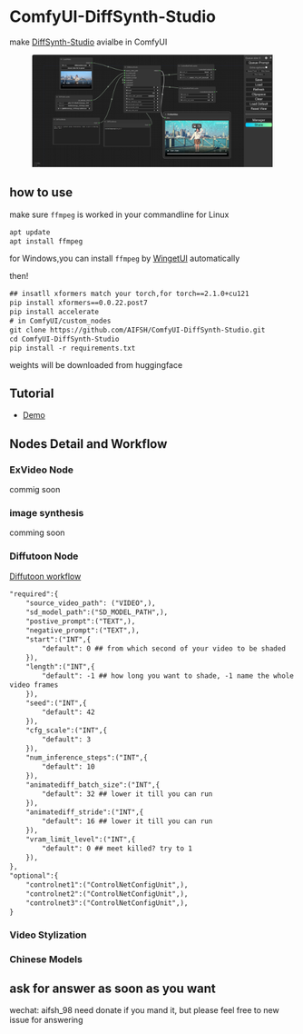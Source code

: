 # ComfyUI-DiffSynth-Studio
make [DiffSynth-Studio](https://github.com/modelscope/DiffSynth-Studio) avialbe in ComfyUI
<div>
  <figure>
  <img alt='webpage' src="web.png?raw=true" width="600px"/>
  <figure>
</div>

## how to use
make sure `ffmpeg` is worked in your commandline
for Linux
```
apt update
apt install ffmpeg
```
for Windows,you can install `ffmpeg` by [WingetUI](https://github.com/marticliment/WingetUI) automatically

then!
```
## insatll xformers match your torch,for torch==2.1.0+cu121
pip install xformers==0.0.22.post7
pip install accelerate 
# in ComfyUI/custom_nodes
git clone https://github.com/AIFSH/ComfyUI-DiffSynth-Studio.git
cd ComfyUI-DiffSynth-Studio
pip install -r requirements.txt
```
weights will be downloaded from huggingface

## Tutorial
- [Demo]()

## Nodes Detail and Workflow
### ExVideo Node
commig soon
### image synthesis
comming soon
### Diffutoon Node
[Diffutoon workflow](diffutoon_workflow.json)
```
"required":{
    "source_video_path": ("VIDEO",),
    "sd_model_path":("SD_MODEL_PATH",),
    "postive_prompt":("TEXT",),
    "negative_prompt":("TEXT",),
    "start":("INT",{
        "default": 0 ## from which second of your video to be shaded
    }),
    "length":("INT",{
        "default": -1 ## how long you want to shade, -1 name the whole video frames
    }),
    "seed":("INT",{
        "default": 42 
    }),
    "cfg_scale":("INT",{
        "default": 3
    }),
    "num_inference_steps":("INT",{
        "default": 10
    }),
    "animatediff_batch_size":("INT",{
        "default": 32 ## lower it till you can run
    }),
    "animatediff_stride":("INT",{
        "default": 16 ## lower it till you can run
    }),
    "vram_limit_level":("INT",{
        "default": 0 ## meet killed? try to 1
    }),
},
"optional":{
    "controlnet1":("ControlNetConfigUnit",),
    "controlnet2":("ControlNetConfigUnit",),
    "controlnet3":("ControlNetConfigUnit",),
}
```

### Video Stylization

### Chinese Models

## ask for answer as soon as you want
wechat: aifsh_98
need donate if you mand it,
but please feel free to new issue for answering